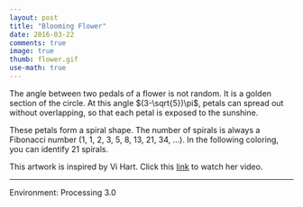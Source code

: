 ```yaml
---
layout: post
title: "Blooming Flower"
date: 2016-03-22
comments: true
image: true
thumb: flower.gif
use-math: true
---	
```


The angle between two pedals of a flower is not random. It is a golden section of the circle. At this angle $(3-\sqrt{5})\pi$, petals can spread out without overlapping, so that each petal is exposed to the sunshine.

These petals form a spiral shape. The number of spirals is always a Fibonacci number (1, 1, 2, 3, 5, 8, 13, 21, 34, ...). In the following coloring, you can identify 21 spirals.

<div class="pde" style="max-width:600px">
<script type="text/javascript" src="/users/jcyang/plugin/processing.min.js"></script>
<canvas data-processing-sources="/users/jcyang/assets/files/pde/Flower.pde"></canvas>
</div>

This artwork is inspired by Vi Hart. Click this [link](https://www.youtube.com/watch?v=ahXIMUkSXX0) to watch her video.

---

Environment: Processing 3.0
